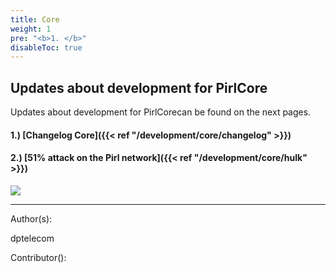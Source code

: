 ```yaml
---
title: Core
weight: 1
pre: "<b>1. </b>"
disableToc: true
---
```


## Updates about development for PirlCore


Updates about development for PirlCorecan be found on the next pages.

#### 1.) [Changelog Core]({{< ref "/development/core/changelog" >}})
#### 2.) [51% attack on the Pirl network]({{< ref "/development/core/hulk" >}})




![](/development/images/Pirl_Energy.gif)













---
Author(s):

dptelecom

Contributor():
